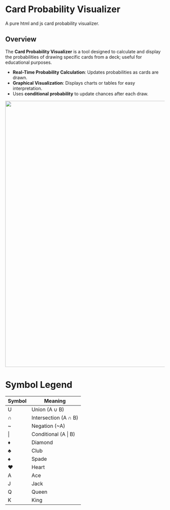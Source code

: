 # Card Probability Visualizer

A pure html and js card probability visualizer.

## Overview

The **Card Probability Visualizer** is a tool designed to calculate and display the probabilities of drawing specific cards from a deck; useful for educational purposes.

- **Real-Time Probability Calculation**: Updates probabilities as cards are drawn.
- **Graphical Visualization**: Displays charts or tables for easy interpretation.
- Uses **conditional probability** to update chances after each draw.

<img src="https://github.com/user-attachments/assets/6119e363-06a4-4903-9bae-37c4b369f0e0" width=840>

# Symbol Legend

| Symbol | Meaning |
|---------|-------------------------------|
| U       | Union (A ∪ B) |
| ∩       | Intersection (A ∩ B) |
| ~       | Negation (~A) |
| \|      | Conditional (A \| B) |
| ♦       | Diamond |
| ♣       | Club |
| ♠       | Spade |
| ♥       | Heart |
| A       | Ace |
| J       | Jack |
| Q       | Queen |
| K       | King |

